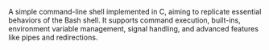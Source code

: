 A simple command-line shell implemented in C, aiming to replicate essential behaviors of the Bash shell. It supports command execution, built-ins, environment variable management, signal handling, and advanced features like pipes and redirections.
